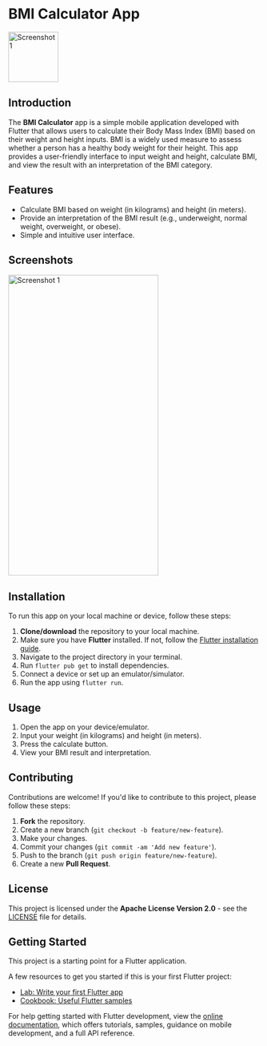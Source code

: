 # BMI Calculator App

<img src="https://github.com/amroshehk/BMI-Calculator/assets/12536857/43e561fa-1362-4572-8c1c-c83c75ed6ef8" alt="Screenshot 1" width="100" height="100">

## Introduction
The **BMI Calculator** app is a simple mobile application developed with Flutter that allows users to calculate their Body Mass Index (BMI) based on their weight and height inputs. BMI is a widely used measure to assess whether a person has a healthy body weight for their height. This app provides a user-friendly interface to input weight and height, calculate BMI, and view the result with an interpretation of the BMI category.

## Features
- Calculate BMI based on weight (in kilograms) and height (in meters).
- Provide an interpretation of the BMI result (e.g., underweight, normal weight, overweight, or obese).
- Simple and intuitive user interface.

## Screenshots
<img src="https://github.com/amroshehk/BMI-Calculator/assets/12536857/a7b9d311-2e88-4ea7-b9a4-218a667bc8a7" alt="Screenshot 1" width="300" height="600">


## Installation
To run this app on your local machine or device, follow these steps:

1. **Clone/download** the repository to your local machine.
2. Make sure you have **Flutter** installed. If not, follow the [Flutter installation guide](https://flutter.dev/docs/get-started/install).
3. Navigate to the project directory in your terminal.
4. Run `flutter pub get` to install dependencies.
5. Connect a device or set up an emulator/simulator.
6. Run the app using `flutter run`.


## Usage
1. Open the app on your device/emulator.
2. Input your weight (in kilograms) and height (in meters).
3. Press the calculate button.
4. View your BMI result and interpretation.

## Contributing
Contributions are welcome! If you'd like to contribute to this project, please follow these steps:

1. **Fork** the repository.
2. Create a new branch (`git checkout -b feature/new-feature`).
3. Make your changes.
4. Commit your changes (`git commit -am 'Add new feature'`).
5. Push to the branch (`git push origin feature/new-feature`).
6. Create a new **Pull Request**.

## License
This project is licensed under the **Apache License Version 2.0** - see the [LICENSE](LICENSE) file for details.



## Getting Started

This project is a starting point for a Flutter application.

A few resources to get you started if this is your first Flutter project:

- [Lab: Write your first Flutter app](https://docs.flutter.dev/get-started/codelab)
- [Cookbook: Useful Flutter samples](https://docs.flutter.dev/cookbook)

For help getting started with Flutter development, view the
[online documentation](https://docs.flutter.dev/), which offers tutorials,
samples, guidance on mobile development, and a full API reference.
